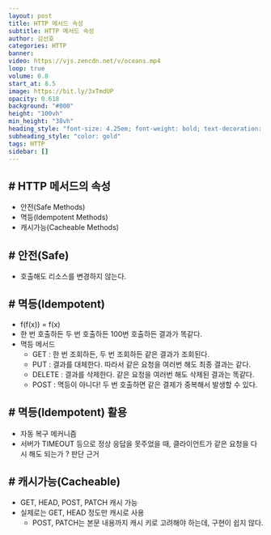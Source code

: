 ```yaml
---
layout: post
title: HTTP 메서드 속성
subtitle: HTTP 메서드 속성
author: 김선호
categories: HTTP
banner:
video: https://vjs.zencdn.net/v/oceans.mp4
loop: true
volume: 0.8
start_at: 8.5
image: https://bit.ly/3xTmdUP
opacity: 0.618
background: "#000"
height: "100vh"
min_height: "38vh"
heading_style: "font-size: 4.25em; font-weight: bold; text-decoration: underline"
subheading_style: "color: gold"
tags: HTTP
sidebar: []
---
```


## # HTTP 메서드의 속성
- 안전(Safe Methods)
- 멱등(Idempotent Methods)
- 캐시가능(Cacheable Methods)

## # 안전(Safe)
- 호출해도 리소스를 변경하지 않는다.

## # 멱등(Idempotent)
- f(f(x)) = f(x)
- 한 번 호출하든 두 번 호출하든 100번 호출하든 결과가 똑같다.
- 멱등 메서드
  - GET : 한 번 조회하든, 두 번 조회하든 같은 결과가 조회된다.
  - PUT : 결과를 대체한다. 따라서 같은 요청을 여러번 해도 최종 결과는 같다.
  - DELETE : 결과를 삭제한다. 같은 요청을 여러번 해도 삭제된 결과는 똑같다.
  - POST : 멱등이 아니다! 두 번 호출하면 같은 결제가 중복해서 발생할 수 있다.

## # 멱등(Idempotent) 활용
- 자동 복구 메커니즘
- 서버가 TIMEOUT 등으로 정상 응답을 못주었을 때, 클라이언트가 같은 요청을 다시 해도 되는가 ? 판단 근거

## # 캐시가능(Cacheable)
- GET, HEAD, POST, PATCH 캐시 가능
- 실제로는 GET, HEAD 정도만 캐시로 사용
  - POST, PATCH는 본문 내용까지 캐시 키로 고려해야 하는데, 구현이 쉽지 않다.